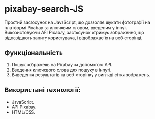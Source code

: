 # pixabay-search-JS

Простий застосунок на JavaScript, що дозволяє шукати фотографії на платформі
Pixabay за ключовим словом, введеним у інпут. Використовуючи API Pixabay,
застосунок отримує зображення, що відповідають запиту користувача, і відображає
їх на веб-сторінці.

## Функціональність

1. Пошук зображень на Pixabay за допомогою API.
2. Введення ключового слова для пошуку в інпуті.
3. Виведення результатів на веб-сторінку у вигляді сітки зображень.

## Використані технології:

- JavaScript.
- API Pixabay.
- HTML/CSS.
